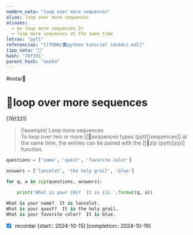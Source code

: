 ```yaml
---
nombre_nota: "loop over more sequences"
alias: loop over more sequences
aliases:
  - ex loop more sequences 2+
  - loop more sequences at the same time
letras: "pytt"
referencias: "[[TODO/🏛️python tutorial (dcb4c).md]]"
tipo_nota: "📑"
hash: "76f331"
parent_hash: "aea5a"
---
```


#nota/📑

# 📑loop over more sequences
<div class="hash">(76f331)</div>



> [!example] Loop more sequences  
> To loop over two or more [[📑sequences types (pytt)|sequences]] at the same time, the entries can be paired with the [[📑zip (pytt)|zip]] function.

```python
questions = ['name', 'quest', 'favorite color']

answers = ['lancelot', 'the holy grail', 'blue']

for q, a in zip(questions, answers):

    print('What is your {0}?  It is {1}.'.format(q, a))

What is your name?  It is lancelot.
What is your quest?  It is the holy grail.
What is your favorite color?  It is blue.
```


- [x] recordar  [start:: 2024-10-15]  [completion:: 2024-10-19]